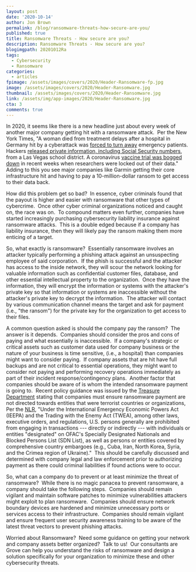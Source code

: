 ```yaml
---
layout: post
date: '2020-10-14'
author: Jon Brown
permalink: /blog/ransomware-threats-how-secure-are-you/
published: true
title: Ransomware Threats - How secure are you?
description: Ransomware Threats - How secure are you?
blogimgpath: 20201012Ra
tags:
  - Cybersecurity
  - Ransomware
categories:
  - articles
fpimage: /assets/images/covers/2020/Header-Ransomware-fp.jpg
image: /assets/images/covers/2020/Header-Ransomware.jpg
thumbnail: /assets/images/covers/2020/Header-Ransomware.jpg
link: /assets/img/app-images/2020/Header-Ransomware.jpg
cta: 3
comments: true
---
```

In 2020, it seems like there is a new headline just about every week of
another major company getting hit with a ransomware attack.  Per the New
York Times, "A woman died from treatment delays after a hospital in
Germany hit by a cyberattack was [forced to turn
away](https://www.nytimes.com/2020/09/18/world/europe/cyber-attack-germany-ransomeware-death.html) emergency
patients. Hackers [released private information, including Social
Security
numbers](https://www.wsj.com/articles/hacker-releases-information-on-las-vegas-area-students-after-officials-dont-pay-ransom-11601297930),
from a Las Vegas school district. A coronavirus [vaccine trial was
bogged
down](https://www.nytimes.com/2020/10/03/technology/clinical-trials-ransomware-attack-drugmakers.html) in
recent weeks when researchers were locked out of their data."  Adding to
this you see major companies like Garmin getting their core
infrastructure hit and having to pay a 10-million-dollar ransom to get
access to their data back.

How did this problem get so bad?  In essence, cyber criminals found that
the payout is higher and easier with ransomware that other types of
cybercrime.  Once other cyber criminal organizations noticed and caught
on, the race was on.  To compound matters even further, companies have
started increasingly purchasing cybersecurity liability insurance
against ransomware attacks.  This is a double edged because if a company
has liability insurance, then they will likely pay the ransom making
them more enticing of a target.

So, what exactly is ransomware?  Essentially ransomware involves an
attacker typically performing a phishing attack against an unsuspecting
employee of said corporation.  If the phish is successful and the
attacker has access to the inside network, they will scour the network
looking for valuable information such as confidential customer files,
database, and other essential intellectual property to the
organization.  Once they have the information, they will encrypt the
information or systems with the attacker's private key so that
information or systems are inaccessible without the attacker's private
key to decrypt the information.  The attacker will contact by various
communication channel means the target and ask for payment (i.e., "the
ransom") for the private key for the organization to get access to their
files.

A common question asked is should the company pay the ransom?  The
answer is it depends.  Companies should consider the pros and cons of
paying and what essentially is inaccessible.  If a company's strategic
or critical assets such as customer data used for company business or
the nature of your business is time sensitive, (i.e., a hospital) than
companies might want to consider paying.  If company assets that are hit
have full backups and are not critical to essential operations, they
might want to consider not paying and performing recovery operations
immediately as part of their incident response/contingency plans. 
Another factor that companies should be aware of is whom the intended
ransomware payment is going to.  Recent policy guidance was issued by
the [Treasure
Department](https://home.treasury.gov/news/press-releases/sm1142) stating
that companies must ensure ransomware payment are not directed towards
entities that were terrorist countries or organizations,  Per
the [NLR](https://www.natlawreview.com/article/ransomware-payments-may-violate-sanctions-laws-us-treasury-department-warns),
"Under the International Emergency Economic Powers Act (IEEPA) and the
Trading with the Enemy Act (TWEA), among other laws, executive orders,
and regulations, U.S. persons generally are prohibited from engaging in
transactions --- directly or indirectly --- with individuals or entities
"designated" on OFAC's Specially Designated Nationals and Blocked
Persons List (SDN List), as well as persons or entities covered by
comprehensive country embargoes (e.g., Cuba, Iran, North Korea, Syria,
and the Crimea region of Ukraine)."  This should be carefully discussed
and determined with company legal and law enforcement prior to
authorizing payment as there could criminal liabilities if found actions
were to occur.

So, what can a company do to prevent or at least minimize the threat of
ransomware?  While there is no magic panacea to prevent ransomware, a
company should take the following steps.  Companies should remain
vigilant and maintain software patches to minimize vulnerabilities
attackers might exploit to plan ransomware.  Companies should ensure
network boundary devices are hardened and minimize unnecessary ports or
services access to their infrastructure.  Companies should remain
vigilant and ensure frequent user security awareness training to be
aware of the latest threat vectors to prevent phishing attacks. 

Worried about Ransomware?  Need some guidance on getting your network
and company assets better organized?  Talk to us!  Our consultants are
Grove can help you understand the risks of ransomware and design a
solution specifically for your organization to minimize these and other
cybersecurity threats.  